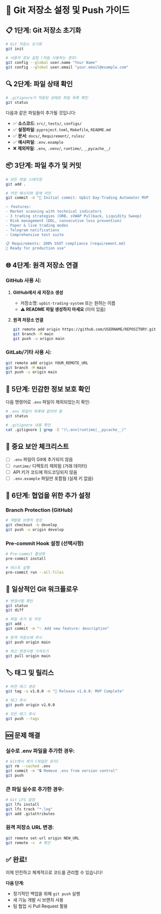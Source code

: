 # 🚀 Git 저장소 설정 및 Push 가이드

## 📋 1단계: Git 저장소 초기화

```bash
# Git 저장소 초기화
git init

# 사용자 정보 설정 (처음 사용하는 경우)
git config --global user.name "Your Name"
git config --global user.email "your.email@example.com"
```

## 🔍 2단계: 파일 상태 확인

```bash
# .gitignore가 적용된 상태로 파일 목록 확인
git status
```

다음과 같은 파일들이 추가될 것입니다:
- ✅ **소스코드**: `src/`, `tests/`, `configs/`
- ✅ **설정파일**: `pyproject.toml`, `Makefile`, `README.md`
- ✅ **문서**: `docs/`, `Requirement/`, `rules/`
- ✅ **예시파일**: `.env.example`
- ❌ **제외파일**: `.env`, `.venv/`, `runtime/`, `__pycache__/`

## 📦 3단계: 파일 추가 및 커밋

```bash
# 모든 파일 스테이징
git add .

# 커밋 메시지와 함께 커밋
git commit -m "🎉 Initial commit: Upbit Day-Trading Automator MVP

✨ Features:
- Market scanning with technical indicators
- 3 trading strategies (ORB, sVWAP Pullback, Liquidity Sweep)
- Risk management (DDL, consecutive loss prevention)
- Paper & live trading modes
- Telegram notifications
- Comprehensive test suite

📋 Requirements: 100% SSOT compliance (requirement.md)
🚀 Ready for production use"
```

## 🌐 4단계: 원격 저장소 연결

### GitHub 사용 시:

1. **GitHub에서 새 저장소 생성**
   - 저장소명: `upbit-trading-system` 또는 원하는 이름
   - **⚠️ README 파일 생성하지 마세요** (이미 있음)

2. **원격 저장소 연결**
   ```bash
   git remote add origin https://github.com/USERNAME/REPOSITORY.git
   git branch -M main
   git push -u origin main
   ```

### GitLab/기타 사용 시:
```bash
git remote add origin YOUR_REMOTE_URL
git branch -M main  
git push -u origin main
```

## 🔐 5단계: 민감한 정보 보호 확인

다음 명령어로 `.env` 파일이 제외되었는지 확인:

```bash
# .env 파일이 목록에 없어야 함
git status

# .gitignore 내용 확인
cat .gitignore | grep -E "(\.env|runtime|__pycache__)"
```

## 🚨 중요 보안 체크리스트

- [ ] `.env` 파일이 Git에 추가되지 않음
- [ ] `runtime/` 디렉토리 제외됨 (거래 데이터)
- [ ] API 키가 코드에 하드코딩되지 않음
- [ ] `.env.example` 파일만 포함됨 (실제 키 없음)

## 📱 6단계: 협업을 위한 추가 설정

### Branch Protection (GitHub)
```bash
# 개발용 브랜치 생성
git checkout -b develop
git push -u origin develop
```

### Pre-commit Hook 설정 (선택사항)
```bash
# Pre-commit 활성화
pre-commit install

# 테스트 실행
pre-commit run --all-files
```

## 🔄 일상적인 Git 워크플로우

```bash
# 변경사항 확인
git status
git diff

# 파일 추가 및 커밋
git add .
git commit -m "✨ Add new feature: description"

# 원격 저장소에 푸시
git push origin main

# 최신 변경사항 가져오기
git pull origin main
```

## 🏷️ 태그 및 릴리스

```bash
# 버전 태그 생성
git tag -a v1.0.0 -m "🎉 Release v1.0.0: MVP Complete"

# 태그 푸시
git push origin v1.0.0

# 모든 태그 푸시
git push --tags
```

## 🆘 문제 해결

### 실수로 .env 파일을 추가한 경우:
```bash
# Git에서 제거 (파일은 유지)
git rm --cached .env
git commit -m "🔒 Remove .env from version control"
git push
```

### 큰 파일 실수로 추가한 경우:
```bash
# Git LFS 설정
git lfs install
git lfs track "*.log"
git add .gitattributes
```

### 원격 저장소 URL 변경:
```bash
git remote set-url origin NEW_URL
git remote -v  # 확인
```

## ✅ 완료!

이제 안전하고 체계적으로 코드를 관리할 수 있습니다!

**다음 단계:**
- 정기적인 백업을 위해 `git push` 실행
- 새 기능 개발 시 브랜치 사용
- 팀 협업 시 Pull Request 활용
